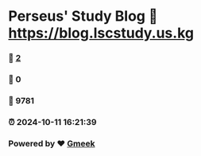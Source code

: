 # Perseus' Study Blog :link: https://blog.lscstudy.us.kg 
### :page_facing_up: [2](https://blog.lscstudy.us.kg/tag.html) 
### :speech_balloon: 0 
### :hibiscus: 9781 
### :alarm_clock: 2024-10-11 16:21:39 
### Powered by :heart: [Gmeek](https://github.com/Meekdai/Gmeek)
